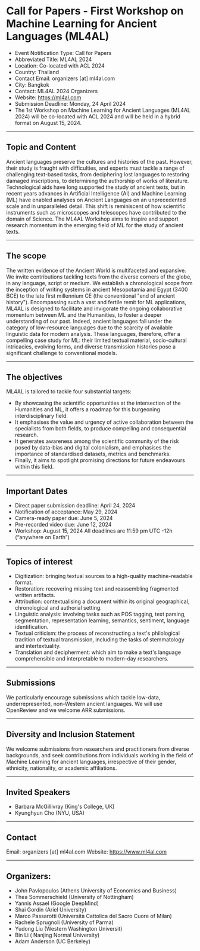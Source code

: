 # Call for Papers - First Workshop on Machine Learning for Ancient Languages (ML4AL)

- Event Notification Type: Call for Papers
- Abbreviated Title: ML4AL 2024
- Location: Co-located with ACL 2024
- Country: Thailand
- Contact Email: organizers [at] ml4al.com
- City: Bangkok
- Contact: ML4AL 2024 Organizers
- Website: https://ml4al.com
- Submission Deadline: Monday, 24 April 2024
- The 1st Workshop on Machine Learning for Ancient Languages (ML4AL 2024) will be co-located with ACL 2024 and will be held in a hybrid format on August 15, 2024.

------------------------
Topic and Content
------------------------
Ancient languages preserve the cultures and histories of the past. However, their study is fraught with difficulties, and experts must tackle a range of challenging text-based tasks, from deciphering lost languages to restoring damaged inscriptions, to determining the authorship of works of literature. Technological aids have long supported the study of ancient texts, but in recent years advances in Artificial Intelligence (AI) and Machine Learning (ML) have enabled  analyses on Ancient Languages on an unprecedented scale and in unparalleled detail. This shift is reminiscent of how scientific instruments such as microscopes and telescopes have contributed to the domain of Science. The ML4AL Workshop aims to inspire and support research momentum in the emerging field of ML for the study of ancient texts.

------------------------
The scope
------------------------
The written evidence of the Ancient World is multifaceted and expansive. We invite contributions tackling texts from the diverse corners of the globe, in any language, script or medium. We establish a chronological scope from the inception of writing systems in ancient Mesopotamia and Egypt (3400 BCE) to the late first millennium CE (the conventional "end of ancient history"). Encompassing such a vast and fertile remit for ML applications, ML4AL is designed to facilitate and invigorate the ongoing collaborative momentum between ML and the Humanities, to foster a deeper understanding of our past. Indeed, ancient languages fall under the category of low-resource languages due to the scarcity of available linguistic data for modern analysis. These languages, therefore, offer a compelling case study for ML: their limited textual material, socio-cultural intricacies, evolving forms, and diverse transmission histories pose a significant challenge to conventional models.

------------------------
The objectives
------------------------
ML4AL is tailored to tackle four substantial targets:
* By showcasing the scientific opportunities at the intersection of the Humanities and ML, it offers a roadmap for this burgeoning interdisciplinary field.
* It emphasises the value and urgency of active collaboration between the specialists from both fields, to produce compelling and consequential research.
* It generates awareness among the scientific community of the risk posed by data-bias and digital colonialism, and emphasises the importance of standardised datasets, metrics and benchmarks. 
* Finally, it aims to spotlight promising directions for future endeavours within this field.

------------------------------
Important Dates
------------------------------
- Direct paper submission deadline: April 24, 2024
- Notification of acceptance: May 29, 2024
- Camera-ready paper due: June 5, 2024
- Pre-recorded video due: June 12, 2024
- Workshop: August 15, 2024
All deadlines are 11:59 pm UTC -12h (“anywhere on Earth”)

------------------------
Topics of interest
------------------------
* Digitization: bringing textual sources to a high-quality machine-readable format.
* Restoration: recovering missing text and reassembling fragmented written artifacts. 
* Attribution: contextualising a document within its original geographical, chronological and authorial setting.
* Linguistic analysis: involving tasks such as POS tagging, text parsing, segmentation, representation learning, semantics, sentiment, language identification.
* Textual criticism: the process of reconstructing a text's philological tradition of textual transmission, including the tasks of stemmatology and intertextuality.
* Translation and decipherment: which aim to make a text's language comprehensible and interpretable to modern-day researchers.

------------------------------
Submissions
------------------------------
We particularly encourage submissions which tackle low-data, underrepresented, non-Western ancient languages.
We will use OpenReview and we welcome ARR submissions. 

------------------------------
Diversity and Inclusion Statement
------------------------------
We welcome submissions from researchers and practitioners from diverse backgrounds, and seek contributions from individuals working in the field of Machine Learning for ancient languages, irrespective of their gender, ethnicity, nationality, or academic affiliations.

------------------------------
Invited Speakers
------------------------------
* Barbara McGillivray (King's College, UK)
* Kyunghyun Cho (NYU, USA)

------------------------------
Contact
------------------------------
Email: organizers [at] ml4al.com
Website: https://www.ml4al.com

------------------------------
Organizers:
------------------------------
* John Pavlopoulos (Athens University of Economics and Business)
* Thea Sommerschield (University of Nottingham)
* Yannis Assael (Google DeepMind)
* Shai Gordin (Ariel University)
* Marco Passarotti  (Università Cattolica del Sacro Cuore of Milan)
* Rachele Sprugnoli (University of Parma)
* Yudong Liu (Western Washington Universit)
* Bin Li ( Nanjing Normal University)
* Adam Anderson (UC Berkeley)
